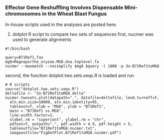 ### Effector Gene Reshuffling Involves Dispensable Mini-chromosomes in the Wheat Blast Fungus
In-house scripts used in the analyses are posted here.

1. dotplot R script to compare two sets of sequences
first, nucmer was used to generate alignments
```
#!/bin/bash

query=B71Ref1.fas
mg8=Magnaporthe_oryzae.MG8.dna.toplevel.fa
nucmer --maxmatch --nosimplify $mg8 $query -l 1000 -p 3o-B71Ref1toMG8
```
second, the function dotplot.two.sets.seqs.R is loaded and run
```
# R scripts
source("dotplot.two.sets.seqs.R")
deltafile <- "3o-B71Ref1toMG8.delta"
nucmer.twosets.plot(datapath=".", datafile=deltafile, lend.turnoff=F,
  aln.min.size=10000, aln.min.identity=95,
  tableout=T, xlab = "MG8", ylab = "B71Ref1",
  main = "B71Ref1 vs.MG8",
  line.width.factor=2,
  xlabel.rm = "supercont", ylabel.rm = "chr",
  pdfout=T, outpath=".", pdf.width = 4.9, pdf.height = 5,
  tableoutfile="B71Ref1toMG8.nucmer.txt",
  imageoutfile="FigDotPlot.B71Ref1toMG8.nucmer.pdf")
```
 
